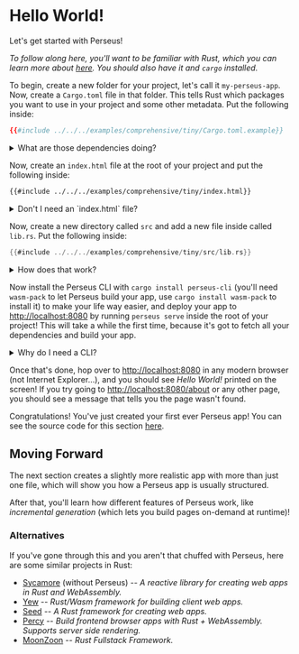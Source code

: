 # Hello World!

Let's get started with Perseus!

_To follow along here, you'll want to be familiar with Rust, which you can learn more about [here](https://rust-lang.org). You should also have it and `cargo` installed._

To begin, create a new folder for your project, let's call it `my-perseus-app`. Now, create a `Cargo.toml` file in that folder. This tells Rust which packages you want to use in your project and some other metadata. Put the following inside:

```toml
{{#include ../../../examples/comprehensive/tiny/Cargo.toml.example}}
```

<details>
<summary>What are those dependencies doing?</summary>

-   `perseus` -- the core module for Perseus
-   [`sycamore`](https://github.com/sycamore-rs/sycamore) -- the amazing system on which Perseus is built, this allows you to write reactive web apps in Rust

Note that we've set these dependencies up so that they'll automatically update _patch versions_, which means we'll get bug fixes automatically, but we won't get any updates that will break our app!

</details>

Now, create an `index.html` file at the root of your project and put the following inside:

```html
{{#include ../../../examples/comprehensive/tiny/index.html}}
```

<details>
<summary>Don't I need an `index.html` file?</summary>

With versions of Perseus before v0.3.4, an `index.html` file was required for Perseus to know how to display in your users' browsers, however, this is no longer required, as Perseus now has a default *index view* built in, with the option to provide your own through either `index.html` or Sycamore code!

For the requirements of any index views you create, see below.

</details>

Now, create a new directory called `src` and add a new file inside called `lib.rs`. Put the following inside:

```rust
{{#include ../../../examples/comprehensive/tiny/src/lib.rs}}
```

<details>
<summary>How does that work?</summary>

First, we import some things that'll be useful:

-   `perseus::{Html, PerseusApp, Template}` -- the `Html` trait, which lets your code be generic so that it can be rendered on either the server or in a browser (you'll see this throughout Sycamore code written for Perseus); the `PerseusApp` `struct`, which is how you represent a Perseus app; the `Template` `struct`, which represents a *template* in Perseus (which can create pages, as you'll soon learn -- this is the fundamental unit of Perseus)
-   `sycamore::view` -- Sycamore's `view!` macro, which lets you write HTML-like code in Rust

Perseus used to use a macro called `define_app!` to define your app, though this has since been deprecated and replaced with a more modern builder `struct`, which has methods that you can use to add extra features to your app (like internationalization). This is `PerseusApp`, and here, we're just adding one template with the `.template()` call (which you'll run each time you want to add a new template to your app). Here, we create a very simple template called `index`, a special template name that will bind this template to the root of your app, this will be the landing page. We then define the view code for this template with the `.template()` method on the `Template` `struct`, to which we provide a simple closure that returns a Sycamore `view!`, which just renders an HTML paragraph element (`<p>Hello World!</p>` in usual HTML markup). Usually, we'd provide a fully-fledged function here that can do many more things (like access global state stores), but for now we'll keep things nice and simple.

In most apps, the main things you'll define on `PerseusApp` are `Template`s, though, when you move to production, you'll also want to define `ErrorPages`, which tell Perseus what to do if your app reaches a nonexistent page (a 404 not found error) or similar. For rapid development though, Perseus provides a series of prebuilt error pages (but if you try to use these implicitly in production, you'll get an error message).

Also notice that we define this `PerseusApp` in a function called `main`, but you can call this anything you like, as long as you put `#[perseus::main]` before it, which turns it into something Perseus can expect (specifically, a special function named `__perseus_entrypoint`).

</details>

Now install the Perseus CLI with `cargo install perseus-cli` (you'll need `wasm-pack` to let Perseus build your app, use `cargo install wasm-pack` to install it) to make your life way easier, and deploy your app to <http://localhost:8080> by running `perseus serve` inside the root of your project! This will take a while the first time, because it's got to fetch all your dependencies and build your app.

<details>
<summary>Why do I need a CLI?</summary>

Perseus is a _very_ complex system, and, if you had to write all that complexity yourself, that _Hello World!_ example would be more like 1200 lines of code than 12! The CLI lets you abstract away all that complexity into a directory that you might have noticed appear called `.perseus/`. If you take a look inside, you'll actually find three crates (Rust packages): one for your app, another for the server that serves your app, and another for the builder that builds your app. These are what actually run your app, and they import the code you've written. They interface with the `PerseusApp` you define to make all this work.

When you run `perseus serve`, the `.perseus/` directory is created and added to your `.gitignore`, and then three stages occur in parallel (they're shown in your terminal):

-   _🔨 Generating your app_ -- here, your app is built to a series of static files in `.perseus/dist/static`, which makes your app lightning-fast (your app's pages are ready before it's even been deployed, which is called _static site generation_, or SSG)
-   _🏗️ Building your app to Wasm_ -- here, your app is built to [WebAssembly](https://webassembly.org), which is what lets a low-level programming language like Rust run in the browser
-   _📡 Building server_ -- here, Perseus builds its internal server based on your code, and prepares to serve your app (note that an app this simple can actually use [static exporting](:reference/exporting), but we'll deal with that later)

The first time you run this command, it can take quite a while to get everything ready, but after that it'll be really fast. And, if you haven't changed any code (_at all_) since you last ran it, you can run `perseus serve --no-build` to run the server basically instantaneously.

</details>

Once that's done, hop over to <http://localhost:8080> in any modern browser (not Internet Explorer...), and you should see _Hello World!_ printed on the screen! If you try going to <http://localhost:8080/about> or any other page, you should see a message that tells you the page wasn't found.

Congratulations! You've just created your first ever Perseus app! You can see the source code for this section [here](https://github.com/arctic-hen7/perseus/tree/main/examples/comprehensive/tiny).

## Moving Forward

The next section creates a slightly more realistic app with more than just one file, which will show you how a Perseus app is usually structured.

After that, you'll learn how different features of Perseus work, like _incremental generation_ (which lets you build pages on-demand at runtime)!

### Alternatives

If you've gone through this and you aren't that chuffed with Perseus, here are some similar projects in Rust:

-   [Sycamore](https://github.com/sycamore-rs/sycamore) (without Perseus) -- _A reactive library for creating web apps in Rust and WebAssembly._
-   [Yew](https://github.com/yewstack/yew) -- _Rust/Wasm framework for building client web apps._
-   [Seed](https://github.com/seed-rs/seed) -- _A Rust framework for creating web apps._
-   [Percy](https://github.com/chinedufn/percy) -- _Build frontend browser apps with Rust + WebAssembly. Supports server side rendering._
-   [MoonZoon](https://github.com/MoonZoon/MoonZoon) -- _Rust Fullstack Framework._
